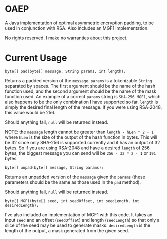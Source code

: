 OAEP
====

A Java implementation of optimal asymmetric encryption padding, to be used in conjunction with RSA. Also includes an MGF1 implementation.

No rights reserved. I make no warranties about this project.

Current Usage
====

    byte[] pad(byte[] message, String params, int length);
    
Returns a padded version of the `message`. `params` is a tokenizable `String` separated by spaces. The first argument should be the name of the hash function used, and the second argument should be the name of the mask function used. An example of a correct `params` string is `SHA-256 MGF1`, which also happens to be the only combination I have supported so far. `length` is simply the desired final length of the message. If you were using RSA-2048, this value would be 256.

Should anything fail, `null` will be returned instead.

NOTE: the `message` length cannot be greater than `length - hLen * 2 - 1` where `hLen` is the size of the output of the hash function in bytes. This will be 32 since only SHA-256 is supported currently and it has an output of 32 bytes. So if you are using RSA-2048 and have a desired `length` of 256 bytes, the biggest message you can send will be `256 - 32 * 2 - 1` or `191` bytes.

    byte[] unpad(byte[] message, String params);
    
Returns an unpadded version of the `message` given the `params` (these parameters should be the same as those used in the `pad` method).

Should anything fail, `null` will be returned instead.

    byte[] MGF1(byte[] seed, int seedOffset, int seedLength, int desiredLength);
    
I've also included an implementation of MGF1 with this code. It takes an input `seed` and an offset (`seedOffset`) and length (`seedLength`) so that only a slice of the seed may be used to generate masks. `desiredLength` is the length of the output, a mask generated from the given seed.

